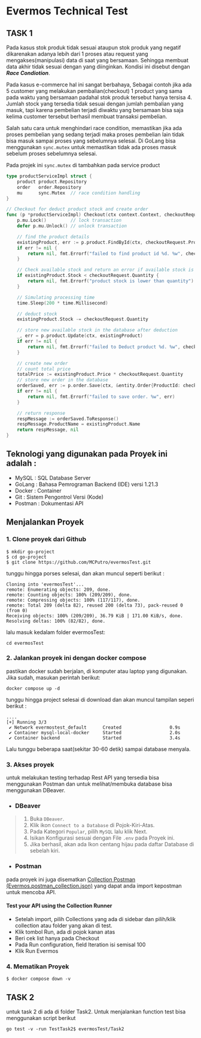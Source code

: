 # Evermos Technical Test

## TASK 1
Pada kasus stok produk tidak sesuai ataupun stok produk yang negatif dikarenakan adanya lebih dari 1 proses atau request yang mengakses(manipulasi) data di saat yang bersamaan.
Sehingga membuat data akhir tidak sesuai dengan yang diinginkan. Kondisi ini disebut dengan _**Race Condiotion**_.

Pada kasus e-commerce hal ini sangat berbahaya, Sebagai contoh jika ada 5 customer yang melakukan pembalian(checkout) 1 product yang sama pada waktu yang bersamaan padahal stok produk tersebut hanya tersisa 4.
Jumlah stock yang tersedia tidak sesuai dengan jumlah pembalian yang masuk, tapi karena pembelian terjadi diwaktu yang bersamaan bisa saja kelima customer tersebut berhasil membuat transaksi pembelian.

Salah satu cara untuk menghindari race condition, memastikan jika ada proses pembelian yang sedang terjadi maka proses pembelian lain tidak bisa masuk sampai proses yang sebelumnya selesai.
Di GoLang bisa menggunakan ```sync.mutex``` untuk memastikan tidak ada proses masuk sebelum proses sebelumnya selesai.

Pada projek ini ```sync.mutex``` di tambahkan pada service product
```go
type productServiceImpl struct {
	product product.Repository
	order   order.Repository
	mu      sync.Mutex  // race condition handling
}

// Checkout for deduct product stock and create order
func (p *productServiceImpl) Checkout(ctx context.Context, checkoutRequest *request.Checkout) (*response.Order, error) {
	p.mu.Lock()         // lock transaction
	defer p.mu.Unlock() // unlock transaction

	// find the product details
	existingProduct, err := p.product.FindById(ctx, checkoutRequest.ProductId)
	if err != nil {
		return nil, fmt.Errorf("failed to find product id %d. %w", checkoutRequest.ProductId, err)
	}

	// Check available stock and return an error if available stock is less than the requested quantity
	if existingProduct.Stock < checkoutRequest.Quantity {
		return nil, fmt.Errorf("product stock is lower than quantity")
	}

	// Simulating processing time
	time.Sleep(200 * time.Millisecond)

	// deduct stock
	existingProduct.Stock -= checkoutRequest.Quantity

	// store new available stock in the database after deduction
	_, err = p.product.Update(ctx, existingProduct)
	if err != nil {
		return nil, fmt.Errorf("failed to Deduct product %d. %w", checkoutRequest.ProductId, err)
	}

	// create new order
	// count total price
	totalPrice := existingProduct.Price * checkoutRequest.Quantity
	// store new order in the database
	orderSaved, err := p.order.Save(ctx, &entity.Order{ProductId: checkoutRequest.ProductId, Quantity: checkoutRequest.Quantity, TotalPrice: totalPrice})
	if err != nil {
		return nil, fmt.Errorf("failed to save order. %w", err)
	}

	// return response
	respMessage := orderSaved.ToResponse()
	respMessage.ProductName = existingProduct.Name
	return respMessage, nil
}

```

## Teknologi yang digunakan pada Proyek ini adalah :
- MySQL : SQL Database Server
- GoLang : Bahasa Pemrograman Backend (IDE) versi 1.21.3
- Docker : Container
- Git : Sistem Pengontrol Versi (Kode)
- Postman : Dokumentasi API

## Menjalankan Proyek
### 1. Clone proyek dari Github
```
$ mkdir go-project
$ cd go-project
$ git clone https://github.com/MCPutro/evermosTest.git
```

tunggu hingga porses selesai, dan akan muncul seperti berikut :
```
Cloning into 'evermosTest'...
remote: Enumerating objects: 209, done.
remote: Counting objects: 100% (209/209), done.
remote: Compressing objects: 100% (117/117), done.
remote: Total 209 (delta 82), reused 200 (delta 73), pack-reused 0 (from 0)
Receiving objects: 100% (209/209), 36.79 KiB | 171.00 KiB/s, done.
Resolving deltas: 100% (82/82), done.
```
lalu masuk kedalam folder evermosTest:
```shell
cd evermosTest
```
### 2. Jalankan proyek ini dengan docker compose
pastikan docker sudah berjalan, di komputer atau laptop yang digunakan. Jika sudah, masukan perintah berikut:
```shell
docker compose up -d
```

tunggu hingga project selesai di download dan akan muncul tampilan seperi berikut :
```
....
[+] Running 3/3
 ✔ Network evermostest_default      Created                  0.9s 
 ✔ Container mysql-local-docker     Started                  2.0s 
 ✔ Container backend                Started                  3.4s 
```

Lalu tunggu beberapa saat(sekitar 30-60 detik) sampai database menyala.

### 3. Akses proyek
untuk melakukan testing terhadap Rest API yang tersedia bisa menggunakan Postman dan untuk melihat/membuka database bisa menggunakan DBeaver.
- ### DBeaver
>1. Buka `DBeaver`.
>2. Klik ikon `Connect to a Database` di Pojok-Kiri-Atas.
>3. Pada Kategori `Popular`, pilih `MySQL` lalu klik Next.
>4. Isikan Konfigurasi sesuai dengan File `.env` pada Proyek ini.
>5. Jika berhasil, akan ada Ikon centang hijau pada daftar Database di sebelah kiri.

- ### Postman
pada proyek ini juga disematkan [Collection Postman (Evermos.postman_collection.json)](https://github.com/MCPutro/evermosTest/blob/master/Evermos.postman_collection.json) yang dapat anda import kepostman untuk mencoba API.
#### Test your API using the Collection Runner
- Setelah import, pilih Collections yang ada di sidebar dan pilih/klik collection atau folder yang akan di test.
- Klik tombol Run, ada di pojok kanan atas
- Beri cek list hanya pada Checkout
- Pada Run configuration, field Iteration isi semisal 100
- Klik Run Evermos


### 4. Mematikan Proyek
```shell
$ docker compose down -v 
```

## TASK 2
untuk task 2 di ada di folder Task2. Untuk menjalankan function test bisa menggunakan script berikut
```shell
go test -v -run TestTask2$ evermosTest/Task2
```
